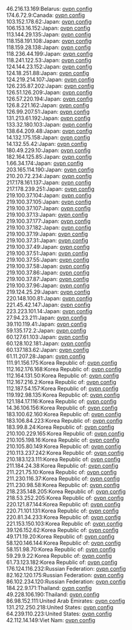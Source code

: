 46.216.13.169:Belarus: [ovpn config](vpn/46_216_13_169.ovpn)  
174.6.72.9:Canada: [ovpn config](vpn/174_6_72_9.ovpn)  
103.152.178.62:Japan: [ovpn config](vpn/103_152_178_62.ovpn)  
106.153.16.152:Japan: [ovpn config](vpn/106_153_16_152.ovpn)  
113.144.29.135:Japan: [ovpn config](vpn/113_144_29_135.ovpn)  
118.158.191.108:Japan: [ovpn config](vpn/118_158_191_108.ovpn)  
118.159.28.138:Japan: [ovpn config](vpn/118_159_28_138.ovpn)  
118.236.44.199:Japan: [ovpn config](vpn/118_236_44_199.ovpn)  
118.241.122.53:Japan: [ovpn config](vpn/118_241_122_53.ovpn)  
124.144.23.152:Japan: [ovpn config](vpn/124_144_23_152.ovpn)  
124.18.251.88:Japan: [ovpn config](vpn/124_18_251_88.ovpn)  
124.219.214.107:Japan: [ovpn config](vpn/124_219_214_107.ovpn)  
126.235.87.202:Japan: [ovpn config](vpn/126_235_87_202.ovpn)  
126.51.126.209:Japan: [ovpn config](vpn/126_51_126_209.ovpn)  
126.57.220.194:Japan: [ovpn config](vpn/126_57_220_194.ovpn)  
126.8.221.162:Japan: [ovpn config](vpn/126_8_221_162.ovpn)  
126.99.207.51:Japan: [ovpn config](vpn/126_99_207_51.ovpn)  
131.213.61.192:Japan: [ovpn config](vpn/131_213_61_192.ovpn)  
133.32.180.103:Japan: [ovpn config](vpn/133_32_180_103.ovpn)  
138.64.209.48:Japan: [ovpn config](vpn/138_64_209_48.ovpn)  
14.132.175.158:Japan: [ovpn config](vpn/14_132_175_158.ovpn)  
14.132.55.42:Japan: [ovpn config](vpn/14_132_55_42.ovpn)  
180.49.229.10:Japan: [ovpn config](vpn/180_49_229_10.ovpn)  
182.164.125.85:Japan: [ovpn config](vpn/182_164_125_85.ovpn)  
1.66.34.174:Japan: [ovpn config](vpn/1_66_34_174.ovpn)  
203.165.114.190:Japan: [ovpn config](vpn/203_165_114_190.ovpn)  
210.20.72.234:Japan: [ovpn config](vpn/210_20_72_234.ovpn)  
217.178.161.137:Japan: [ovpn config](vpn/217_178_161_137.ovpn)  
217.178.239.251:Japan: [ovpn config](vpn/217_178_239_251.ovpn)  
219.100.37.104:Japan: [ovpn config](vpn/219_100_37_104.ovpn)  
219.100.37.105:Japan: [ovpn config](vpn/219_100_37_105.ovpn)  
219.100.37.107:Japan: [ovpn config](vpn/219_100_37_107.ovpn)  
219.100.37.13:Japan: [ovpn config](vpn/219_100_37_13.ovpn)  
219.100.37.177:Japan: [ovpn config](vpn/219_100_37_177.ovpn)  
219.100.37.182:Japan: [ovpn config](vpn/219_100_37_182.ovpn)  
219.100.37.19:Japan: [ovpn config](vpn/219_100_37_19.ovpn)  
219.100.37.31:Japan: [ovpn config](vpn/219_100_37_31.ovpn)  
219.100.37.49:Japan: [ovpn config](vpn/219_100_37_49.ovpn)  
219.100.37.51:Japan: [ovpn config](vpn/219_100_37_51.ovpn)  
219.100.37.55:Japan: [ovpn config](vpn/219_100_37_55.ovpn)  
219.100.37.58:Japan: [ovpn config](vpn/219_100_37_58.ovpn)  
219.100.37.86:Japan: [ovpn config](vpn/219_100_37_86.ovpn)  
219.100.37.87:Japan: [ovpn config](vpn/219_100_37_87.ovpn)  
219.100.37.96:Japan: [ovpn config](vpn/219_100_37_96.ovpn)  
219.124.25.29:Japan: [ovpn config](vpn/219_124_25_29.ovpn)  
220.148.100.81:Japan: [ovpn config](vpn/220_148_100_81.ovpn)  
221.45.42.147:Japan: [ovpn config](vpn/221_45_42_147.ovpn)  
223.223.101.14:Japan: [ovpn config](vpn/223_223_101_14.ovpn)  
27.94.23.211:Japan: [ovpn config](vpn/27_94_23_211.ovpn)  
39.110.119.41:Japan: [ovpn config](vpn/39_110_119_41.ovpn)  
59.135.172.2:Japan: [ovpn config](vpn/59_135_172_2.ovpn)  
60.127.61.103:Japan: [ovpn config](vpn/60_127_61_103.ovpn)  
60.128.102.181:Japan: [ovpn config](vpn/60_128_102_181.ovpn)  
60.137.183.62:Japan: [ovpn config](vpn/60_137_183_62.ovpn)  
61.11.207.28:Japan: [ovpn config](vpn/61_11_207_28.ovpn)  
111.91.156.175:Korea Republic of: [ovpn config](vpn/111_91_156_175.ovpn)  
112.162.176.168:Korea Republic of: [ovpn config](vpn/112_162_176_168.ovpn)  
112.164.131.50:Korea Republic of: [ovpn config](vpn/112_164_131_50.ovpn)  
112.167.216.2:Korea Republic of: [ovpn config](vpn/112_167_216_2.ovpn)  
112.187.54.157:Korea Republic of: [ovpn config](vpn/112_187_54_157.ovpn)  
119.192.98.135:Korea Republic of: [ovpn config](vpn/119_192_98_135.ovpn)  
121.184.17.116:Korea Republic of: [ovpn config](vpn/121_184_17_116.ovpn)  
14.36.106.156:Korea Republic of: [ovpn config](vpn/14_36_106_156.ovpn)  
183.100.62.160:Korea Republic of: [ovpn config](vpn/183_100_62_160.ovpn)  
183.106.84.223:Korea Republic of: [ovpn config](vpn/183_106_84_223.ovpn)  
183.99.8.24:Korea Republic of: [ovpn config](vpn/183_99_8_24.ovpn)  
210.100.229.165:Korea Republic of: [ovpn config](vpn/210_100_229_165.ovpn)  
210.105.198.16:Korea Republic of: [ovpn config](vpn/210_105_198_16.ovpn)  
210.105.80.149:Korea Republic of: [ovpn config](vpn/210_105_80_149.ovpn)  
210.113.237.242:Korea Republic of: [ovpn config](vpn/210_113_237_242.ovpn)  
210.183.123.111:Korea Republic of: [ovpn config](vpn/210_183_123_111.ovpn)  
211.184.24.38:Korea Republic of: [ovpn config](vpn/211_184_24_38.ovpn)  
211.221.75.10:Korea Republic of: [ovpn config](vpn/211_221_75_10.ovpn)  
211.230.116.37:Korea Republic of: [ovpn config](vpn/211_230_116_37.ovpn)  
211.230.98.58:Korea Republic of: [ovpn config](vpn/211_230_98_58.ovpn)  
218.235.148.205:Korea Republic of: [ovpn config](vpn/218_235_148_205.ovpn)  
218.53.252.205:Korea Republic of: [ovpn config](vpn/218_53_252_205.ovpn)  
220.121.87.144:Korea Republic of: [ovpn config](vpn/220_121_87_144.ovpn)  
220.71.101.131:Korea Republic of: [ovpn config](vpn/220_71_101_131.ovpn)  
220.81.34.233:Korea Republic of: [ovpn config](vpn/220_81_34_233.ovpn)  
221.153.150.103:Korea Republic of: [ovpn config](vpn/221_153_150_103.ovpn)  
39.126.152.62:Korea Republic of: [ovpn config](vpn/39_126_152_62.ovpn)  
49.171.19.20:Korea Republic of: [ovpn config](vpn/49_171_19_20.ovpn)  
58.120.146.144:Korea Republic of: [ovpn config](vpn/58_120_146_144.ovpn)  
58.151.98.70:Korea Republic of: [ovpn config](vpn/58_151_98_70.ovpn)  
59.29.9.22:Korea Republic of: [ovpn config](vpn/59_29_9_22.ovpn)  
61.73.123.182:Korea Republic of: [ovpn config](vpn/61_73_123_182.ovpn)  
176.124.116.232:Russian Federation: [ovpn config](vpn/176_124_116_232.ovpn)  
82.162.120.175:Russian Federation: [ovpn config](vpn/82_162_120_175.ovpn)  
86.102.234.120:Russian Federation: [ovpn config](vpn/86_102_234_120.ovpn)  
184.22.9.171:Thailand: [ovpn config](vpn/184_22_9_171.ovpn)  
49.228.106.190:Thailand: [ovpn config](vpn/49_228_106_190.ovpn)  
86.98.152.111:United Arab Emirates: [ovpn config](vpn/86_98_152_111.ovpn)  
131.212.250.218:United States: [ovpn config](vpn/131_212_250_218.ovpn)  
64.239.110.223:United States: [ovpn config](vpn/64_239_110_223.ovpn)  
42.112.14.149:Viet Nam: [ovpn config](vpn/42_112_14_149.ovpn)  
